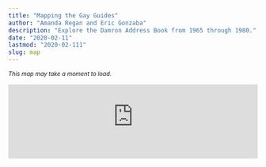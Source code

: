 ```yaml
---
title: "Mapping the Gay Guides"
author: "Amanda Regan and Eric Gonzaba"
description: "Explore the Damron Address Book from 1965 through 1980."
date: "2020-02-11"
lastmod: "2020-02-111"
slug: map
---
```

<small><i>This map may take a moment to load.</i></small>
<script type="text/javascript" src="https://cdnjs.cloudflare.com/ajax/libs/iframe-resizer/3.5.16/iframeResizer.min.js"></script>
<style>
  iframe {
    min-width: 100%;
  }
</style>

<iframe id="myIframe" src="https://mappingthegayguides.shinyapps.io/MappingtheNewGaySouth/" scrolling="no" frameborder="no" style="float:right;">
</iframe>

<script>
  iFrameResize({
    heightCalculationMethod: 'taggedElement'
  });
</script>
